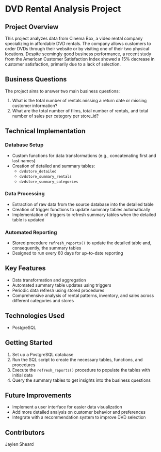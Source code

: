 # DVD Rental Analysis Project

## Project Overview
This project analyzes data from Cinema Box, a video rental company specializing in affordable DVD rentals. The company allows customers to order DVDs through their website or by visiting one of their two physical locations. Despite seemingly good business performance, a recent study from the American Customer Satisfaction Index showed a 15% decrease in customer satisfaction, primarily due to a lack of selection.

## Business Questions
The project aims to answer two main business questions:

1. What is the total number of rentals missing a return date or missing customer information?
2. What are the total number of films, total number of rentals, and total number of sales per category per store_id?

## Technical Implementation

### Database Setup
- Custom functions for data transformations (e.g., concatenating first and last names)
- Creation of detailed and summary tables:
  - `dvdstore_detailed`
  - `dvdstore_summary_rentals`
  - `dvdstore_summary_categories`

### Data Processing
- Extraction of raw data from the source database into the detailed table
- Creation of trigger functions to update summary tables automatically
- Implementation of triggers to refresh summary tables when the detailed table is updated

### Automated Reporting
- Stored procedure `refresh_reports()` to update the detailed table and, consequently, the summary tables
- Designed to run every 60 days for up-to-date reporting

## Key Features
- Data transformation and aggregation
- Automated summary table updates using triggers
- Periodic data refresh using stored procedures
- Comprehensive analysis of rental patterns, inventory, and sales across different categories and stores

## Technologies Used
- PostgreSQL

## Getting Started
1. Set up a PostgreSQL database
2. Run the SQL script to create the necessary tables, functions, and procedures
3. Execute the `refresh_reports()` procedure to populate the tables with initial data
4. Query the summary tables to get insights into the business questions

## Future Improvements
- Implement a user interface for easier data visualization
- Add more detailed analysis on customer behavior and preferences
- Integrate with a recommendation system to improve DVD selection

## Contributors
Jaylen Sheard
 
